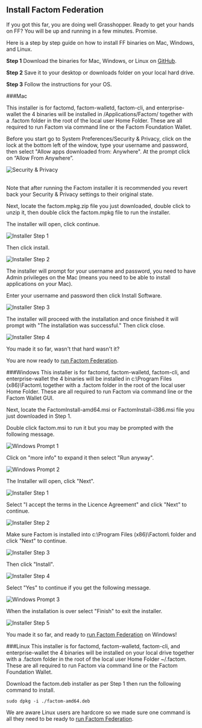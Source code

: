 ## Install Factom Federation

If you got this far, you are doing well Grasshopper. Ready to  get your hands on FF? You will be up and running in a few minutes. Promise.

Here is a step by step guide on how to install FF binaries on Mac, Windows, and Linux.

**Step 1**  Download the binaries for Mac, Windows, or Linux on [GitHub](https://github.com/FactomProject/distribution).

**Step 2**  Save it to your desktop or downloads folder on your local hard drive.

**Step 3**  Follow the instructions for your OS.

###Mac

This installer is for factomd, factom-walletd, factom-cli, and enterprise-wallet the 4 binaries will be installed in /Applications/Factom/ together with a .factom folder in the root of the local user Home Folder. These are all required to run Factom via command line or the Factom Foundation Wallet.

Before you start go to System Preferences/Security & Privacy, click on the lock at the bottom left of the window, type your username and password, then select "Allow apps downloaded from: Anywhere". At the prompt click on “Allow From Anywhere”.

![Security & Privacy](/images/wallet_005.png)

<aside class="notice"><br>
Note that after running the Factom installer it is recommended you revert back your Security & Privacy settings to their original state.
</aside>

Next, locate the factom.mpkg.zip file you just downloaded, double click to unzip it, then double click the factom.mpkg file to run the installer.

The installer will open, click continue. 

![Installer Step 1](/images/wallet_006.png)

Then click install.

![Installer Step 2](/images/wallet_007.png)

The installer will prompt for your username and password, you need to have Admin privileges on the Mac (means you need to be able to install applications on your Mac).

Enter your username and password then click Install Software.

![Installer Step 3](/images/wallet_008.png)

The installer will proceed with the installation and once finished it will prompt with "The installation was successful." Then click close.

![Installer Step 4](/images/wallet_009.png)

You made it so far, wasn't that hard wasn't it?

You are now ready to [run Factom Federation](#run-factom-federation). 

###Windows
This installer is for factomd, factom-walletd, factom-cli, and enterprise-wallet the 4 binaries will be installed in c:\Program Files (x86)\Factom\ together with a .factom folder in the root of the local user Home Folder. These are all required to run Factom via command line or the Factom Wallet GUI.

Next, locate the FactomInstall-amd64.msi or FactomInstall-i386.msi file you just downloaded in Step 1.

Double click factom.msi to run it but you may be prompted with the following message.

![Windows Prompt 1](/images/wallet_010.png)

Click on "more info" to expand it then select "Run anyway".

![Windows Prompt 2](/images/wallet_011.png)

The Installer will open, click "Next".

![Installer Step 1](/images/wallet_012.png)

Select "I accept the terms in the Licence Agreement" and click "Next" to continue.

![Installer Step 2](/images/wallet_013.png)

Make sure Factom is installed into c:\Program Files (x86)\Factom\ folder and click "Next" to continue.

![Installer Step 3](/images/wallet_014.png)

Then click "Install".

![Installer Step 4](/images/wallet_015.png)

Select "Yes" to continue if you get the following message.

![Windows Prompt 3](/images/wallet_016.png)

When the installation is over select "Finish" to exit the installer.

![Installer Step 5](/images/wallet_017.png)

You made it so far, and ready to [run Factom Federation](#run-factom-federation) on Windows! 

###Linux
This installer is for factomd, factom-walletd, factom-cli, and enterprise-wallet the 4 binaries will be installed on your local drive together with a .factom folder in the root of the local user Home Folder ~/.factom. These are all required to run Factom via command line or the Factom Foundation Wallet.

Download the factom.deb installer as per Step 1 then run the following command to install.

`sudo dpkg -i ./factom-amd64.deb`

We are aware Linux users are hardcore so we made sure one command is all they need to be ready to [run Factom Federation](#run-factom-federation).